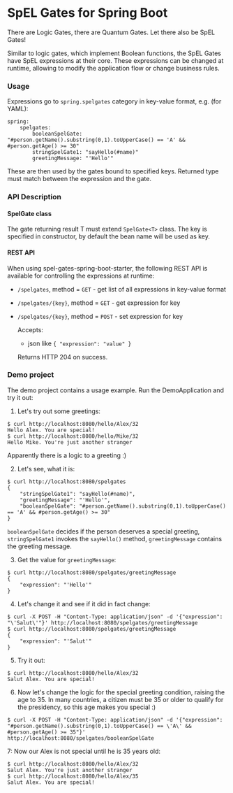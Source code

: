 # SpEL Gates for Spring Boot
There are Logic Gates, there are Quantum Gates. Let there also be SpEL Gates!

Similar to logic gates, which implement Boolean functions, the SpEL Gates have SpEL expressions at their core.
These expressions can be changed at runtime, allowing to modify the application flow or change business rules.

### Usage
Expressions go to `spring.spelgates` category in key-value format, e.g. (for YAML):
```
spring:
    spelgates:
        booleanSpelGate: "#person.getName().substring(0,1).toUpperCase() == 'A' && #person.getAge() >= 30"
        stringSpelGate1: "sayHello(#name)"
        greetingMessage: "'Hello'"
```
These are then used by the gates bound to specified keys. Returned type must match between the expression and the gate.

### API Description
#### SpelGate class
The gate returning result T must extend `SpelGate<T>` class. The key is specified in constructor, by default the bean name will be used as key.

#### REST API
When using spel-gates-spring-boot-starter, the following REST API is available for controlling the expressions at runtime:
* `/spelgates`, method = `GET` - get list of all expressions in key-value format
* `/spelgates/{key}`, method = `GET` - get expression for key
* `/spelgates/{key}`, method = `POST` - set expression for key

    Accepts:
    - json like ``
{
    "expression": "value"
}
``

    Returns HTTP 204 on success.

### Demo project
The demo project contains a usage example. Run the DemoApplication and try it out:

1. Let's try out some greetings:
```
$ curl http://localhost:8080/hello/Alex/32
Hello Alex. You are special!
$ curl http://localhost:8080/hello/Mike/32
Hello Mike. You're just another stranger
```
Apparently there is a logic to a greeting :)

2. Let's see, what it is:
```
$ curl http://localhost:8080/spelgates
{
    "stringSpelGate1": "sayHello(#name)",
    "greetingMessage": "'Hello'",
    "booleanSpelGate": "#person.getName().substring(0,1).toUpperCase() == 'A' && #person.getAge() >= 30"
}
```
`booleanSpelGate` decides if the person deserves a special greeting, `stringSpelGate1` invokes the `sayHello()` method, `greetingMessage` contains the greeting message.

3. Get the value for `greetingMessage`:
```
$ curl http://localhost:8080/spelgates/greetingMessage
{
    "expression": "'Hello'"
}
```

4. Let's change it and see if it did in fact change:
```
$ curl -X POST -H "Content-Type: application/json" -d '{"expression": "\'Salut\'"}' http://localhost:8080/spelgates/greetingMessage
$ curl http://localhost:8080/spelgates/greetingMessage
{
    "expression": "'Salut'"
}
```
5. Try it out:
```
$ curl http://localhost:8080/hello/Alex/32
Salut Alex. You are special!
```
6. Now let's change the logic for the special greeting condition, raising the age to 35. In many countries, a citizen must be 35 or older to qualify for the presidency, so this age makes you special :)
```
$ curl -X POST -H "Content-Type: application/json" -d '{"expression": "#person.getName().substring(0,1).toUpperCase() == \'A\' && #person.getAge() >= 35"}' http://localhost:8080/spelgates/booleanSpelGate
```

7: Now our Alex is not special until he is 35 years old:
```
$ curl http://localhost:8080/hello/Alex/32
Salut Alex. You're just another stranger
$ curl http://localhost:8080/hello/Alex/35
Salut Alex. You are special!
```
